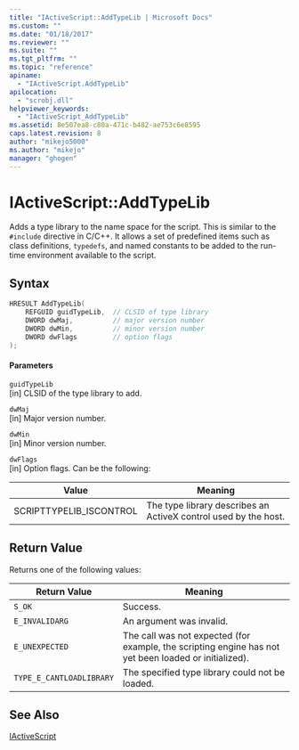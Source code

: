 ```yaml
---
title: "IActiveScript::AddTypeLib | Microsoft Docs"
ms.custom: ""
ms.date: "01/18/2017"
ms.reviewer: ""
ms.suite: ""
ms.tgt_pltfrm: ""
ms.topic: "reference"
apiname: 
  - "IActiveScript.AddTypeLib"
apilocation: 
  - "scrobj.dll"
helpviewer_keywords: 
  - "IActiveScript_AddTypeLib"
ms.assetid: 8e507ea8-c80a-471c-b482-ae753c6e8595
caps.latest.revision: 8
author: "mikejo5000"
ms.author: "mikejo"
manager: "ghogen"
---
```

# IActiveScript::AddTypeLib
Adds a type library to the name space for the script. This is similar to the `#include` directive in C/C++. It allows a set of predefined items such as class definitions, `typedefs`, and named constants to be added to the run-time environment available to the script.  
  
## Syntax  
  
```cpp
HRESULT AddTypeLib(  
    REFGUID guidTypeLib,  // CLSID of type library  
    DWORD dwMaj,          // major version number  
    DWORD dwMin,          // minor version number  
    DWORD dwFlags         // option flags  
);  
```  
  
#### Parameters  
 `guidTypeLib`  
 [in] CLSID of the type library to add.  
  
 `dwMaj`  
 [in] Major version number.  
  
 `dwMin`  
 [in] Minor version number.  
  
 `dwFlags`  
 [in] Option flags. Can be the following:  
  
|Value|Meaning|  
|-----------|-------------|  
|SCRIPTTYPELIB_ISCONTROL|The type library describes an ActiveX control used by the host.|  
  
## Return Value  
 Returns one of the following values:  
  
|Return Value|Meaning|  
|------------------|-------------|  
|`S_OK`|Success.|  
|`E_INVALIDARG`|An argument was invalid.|  
|`E_UNEXPECTED`|The call was not expected (for example, the scripting engine has not yet been loaded or initialized).|  
|`TYPE_E_CANTLOADLIBRARY`|The specified type library could not be loaded.|  
  
## See Also  
 [IActiveScript](../../winscript/reference/iactivescript.md)